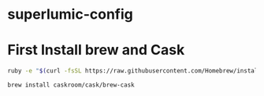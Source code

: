 # superlumic-config

# First Install brew and Cask
```bash
ruby -e "$(curl -fsSL https://raw.githubusercontent.com/Homebrew/install/master/install)"
```

```bash
brew install caskroom/cask/brew-cask
```
